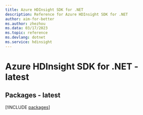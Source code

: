 ```yaml
---
title: Azure HDInsight SDK for .NET
description: Reference for Azure HDInsight SDK for .NET
author: aim-for-better
ms.author: zhezhou
ms.data: 03/17/2023
ms.topic: reference
ms.devlang: dotnet
ms.service: hdinsight
---
```

# Azure HDInsight SDK for .NET - latest
## Packages - latest
[!INCLUDE [packages](hdinsight-index.md)]